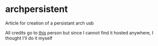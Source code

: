 # archpersistent
Article for creation of a persistant arch usb

All credits go to [this]() person but since I cannot find it hosted anywhere, I thought I'll do it myself
